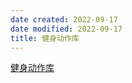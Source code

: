 ```yaml
---
date created: 2022-09-17
date modified: 2022-09-17
title: 健身动作库
---
```

[健身动作库](https://www.notion.so/oldwinter/05d0aed1bff74f35b64f5807f009b514?v=6978a456a7114c4d8fa53fb183d68742)